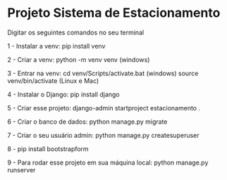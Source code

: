 # Projeto Sistema de Estacionamento

Digitar os seguintes comandos no seu terminal

1 - Instalar a venv: pip install venv

2 - Criar a venv: python -m venv venv (windows)

3 - Entrar na venv: cd venv/Scripts/activate.bat (windows) source venv/bin/activate (Linux e Mac)

4 - Instalar o Django: pip install django

5 - Criar esse projeto: django-admin startproject estacionamento .

6 - Criar o banco de dados: python manage.py migrate

7 - Criar o seu usuário admin: python manage.py createsuperuser

8 - pip install bootstrapform

9 - Para rodar esse projeto em sua máquina local: python manage.py runserver
